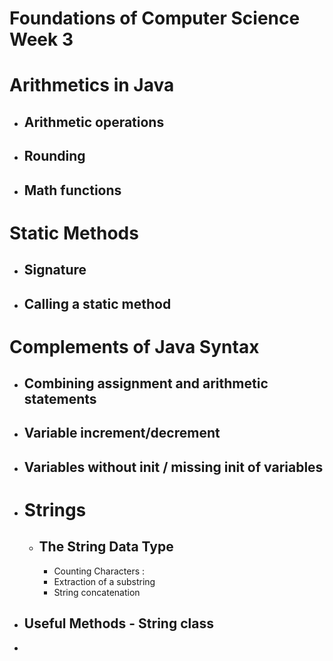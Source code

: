 # Foundations of Computer Science Week 3

# Arithmetics in Java
- ## Arithmetic operations
- ## Rounding
- ## Math functions
# Static Methods
- ## Signature
- ## Calling a static method
# Complements of Java Syntax
- ## Combining assignment and arithmetic statements
- ## Variable increment/decrement
- ## Variables without init / missing init of variables
- # Strings
  - ## The String Data Type
    - Counting Characters :
    - Extraction of a substring
    - String concatenation
 - ## Useful Methods - String class
 - 
